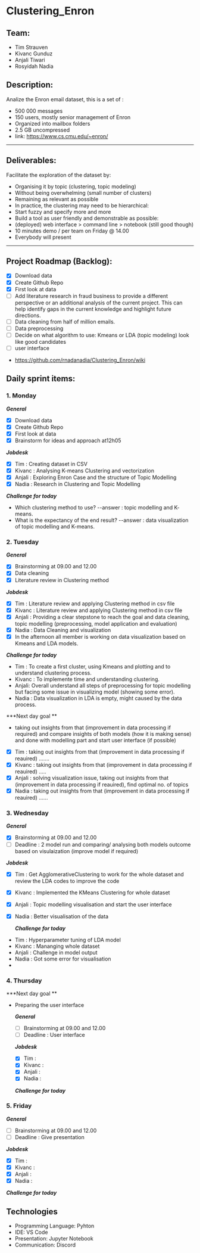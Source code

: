 # Clustering_Enron


## Team:
- Tim Strauven
- Kivanc Gunduz
- Anjali Tiwari
- Rosyidah Nadia

## Description:

Analize the Enron email dataset, this is a set of :
- 500 000 messages
- 150 users, mostly senior management of Enron
- Organized into mailbox folders
- 2.5 GB uncompressed
- link: https://www.cs.cmu.edu/~enron/
---
## Deliverables:

 Facilitate the exploration of the dataset by:
-  Organising it by topic (clustering, topic modeling)
- Without being overwhelming (small number of clusters)
- Remaining as relevant as possible
- In practice, the clustering may need to be hierarchical:
- Start fuzzy and specify more and more
- Build a tool as user friendly and demonstrable as possible:
- (deployed) web interface > command line > notebook (still good though)
- 10 minutes demo / per team on Friday @ 14.00
- Everybody will present
---

## Project Roadmap (Backlog):

- [X] Download data
- [X] Create Github Repo
- [X] First look at data
- [ ] Add literature research in fraud business to provide a different perspective or an additional analysis of the current project. This can help identify gaps in the current knowledge and highlight future directions. 
- [ ] Data cleaning from half of million emails. 
- [ ] Data preprocessing 
- [ ] Decide on what algorithm to use: Kmeans or LDA (topic modeling) look like good candidates
- [ ] user interface

 - https://github.com/rnadanadia/Clustering_Enron/wiki 
## Daily sprint items:

### 1. Monday
   ***General***
   - [X] Download data
   - [X] Create Github Repo
   - [X] First look at data
   - [X] Brainstorm for ideas and approach at12h05
   
   ***Jobdesk***
   - [X] Tim : Creating dataset in CSV 
   - [X] Kivanc : Analysing K-means Clustering and vectorization
   - [X] Anjali : Exploring Enron Case and the structure of Topic Modelling 
   - [X] Nadia : Research in Clustering and Topic Modelling
   
   ***Challenge for today***
   - Which clustering method to use? --answer : topic modelling and K- means.
   - What is the expectancy of the end result? --answer :  data visualization of topic modelling and K-means.
   
### 2. Tuesday
   ***General***
   - [X] Brainstorming at 09.00 and 12.00
   - [X] Data cleaning
   - [X] Literature review in Clustering method
   
   ***Jobdesk***
   - [X] Tim : Literature review and applying Clustering method in csv file
   - [X] Kivanc : Literature review and applying Clustering method in csv file
   - [X] Anjali : Providing a clear stepstone to reach the goal and data cleaning, topic modelling (preprocessing, model application and evaluation)
   - [X] Nadia : Data Cleaning and visualization
   - [X] In the afternoon all member is working on data visualization based on Kmeans and LDA models. 
   
   ***Challenge for today***
   - Tim : To create a first cluster, using Kmeans and plotting and to understand clustering process. 
   - Kivanc : To implemente time and understanding clustering.
   - Anjali: Overall understand all steps of preprocessing for topic modelling but facing some issue in  visualizing  model (showing some error).
   - Nadia : Data visualization in LDA is empty, might caused by the data process.
   
   ***Next day goal **
   - taking out insights from that (improvement in data processing if required) and compare insights of both models (how it is making sense)  and done with modelling part and start user interface (if possible) 
   
   - [X] Tim : taking out insights from that (improvement in data processing if reauired) .......
   - [X] Kivanc : taking out insights from that (improvement in data processing if reauired) .....
   - [X] Anjali : solving visualization issue, taking out insights from that (improvement in data processing if reauired), find optimal no. of topics 
   - [X] Nadia : taking out insights from that (improvement in data processing if reauired) ...... 
   
### 3. Wednesday
   ***General***
   - [X] Brainstorming at 09.00 and 12.00
   - [ ] Deadline : 2 model run  and comparing/ analysing both models outcome based on visulaization (improve model if required)

   ***Jobdesk***
   - [X] Tim : Get AgglomerativeClustering to work for the whole dataset and review the LDA codes to improve the code
   - [X] Kivanc : Implemented the KMeans Clustering for whole dataset
   - [X] Anjali : Topic modelling visualisation and start the user interface
   - [X] Nadia : Better visualisation of the data
   
     ***Challenge for today***
   - Tim : Hyperparameter tuning of LDA model
   - Kivanc : Mananging whole dataset
   - Anjali : Challenge in model output 
   - Nadia : Got some error for visualisation
   - 
### 4. Thursday
 ***Next day goal **
 - Preparing the user interface 
 
   ***General***
   - [ ] Brainstorming at 09.00 and 12.00
   - [ ] Deadline : User interface 

   ***Jobdesk***
   - [X] Tim : 
   - [X] Kivanc :
   - [X] Anjali : 
   - [X] Nadia : 
   
   ***Challenge for today***
    
    
### 5. Friday
   ***General***
   - [ ] Brainstorming at 09.00 and 12.00
   - [ ] Deadline : Give presentation 

   ***Jobdesk***
   - [X] Tim : 
   - [X] Kivanc : 
   - [X] Anjali : 
   - [X] Nadia : 
   
   ***Challenge for today***
    
    
## Technologies

- Programming Language: Pyhton
- IDE: VS Code
- Presentation: Jupyter Notebook
- Communication: Discord
